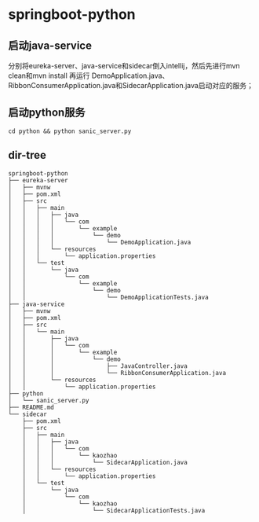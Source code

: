 # springboot-python

## 启动java-service
分别将eureka-server、java-service和sidecar倒入intellij，然后先进行mvn clean和mvn install
再运行
DemoApplication.java、RibbonConsumerApplication.java和SidecarApplication.java启动对应的服务；

## 启动python服务
```
cd python && python sanic_server.py
```

## dir-tree
```
springboot-python
├── eureka-server
│   ├── mvnw
│   ├── pom.xml
│   ├── src
│   │   ├── main
│   │   │   ├── java
│   │   │   │   └── com
│   │   │   │       └── example
│   │   │   │           └── demo
│   │   │   │               └── DemoApplication.java
│   │   │   └── resources
│   │   │       └── application.properties
│   │   └── test
│   │       └── java
│   │           └── com
│   │               └── example
│   │                   └── demo
│   │                       └── DemoApplicationTests.java
├── java-service
│   ├── mvnw
│   ├── pom.xml
│   ├── src
│   │   └── main
│   │       ├── java
│   │       │   └── com
│   │       │       └── example
│   │       │           └── demo
│   │       │               ├── JavaController.java
│   │       │               └── RibbonConsumerApplication.java
│   │       └── resources
│   │           └── application.properties
├── python
│   └── sanic_server.py
├── README.md
└── sidecar
    ├── pom.xml
    ├── src
    │   ├── main
    │   │   ├── java
    │   │   │   └── com
    │   │   │       └── kaozhao
    │   │   │           └── SidecarApplication.java
    │   │   └── resources
    │   │       └── application.properties
    │   └── test
    │       └── java
    │           └── com
    │               └── kaozhao
    │                   └── SidecarApplicationTests.java
```
